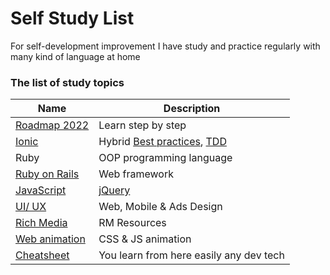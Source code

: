 # Self Study List
For self-development improvement I have study and practice regularly with many kind of language at home  

### The list of study topics
Name | Description
------------ | -------------
[Roadmap 2022](https://roadmap.sh/) | Learn step by step
[Ionic](https://ionicframework.com/) | Hybrid [Best practices](https://ionicthemes.com/tutorials), [TDD](https://www.youtube.com/playlist?list=PLlyAM-8-I7S9iNcZRfP4SQJhm4Mw5q5ku)
Ruby | OOP programming language
[Ruby on Rails](https://github.com/plabon-asad/learn-RoR) | Web framework
[JavaScript](https://overapi.com/javascript) | [jQuery](https://overapi.com/jquery)
[UI/ UX](https://designcode.io/) | Web, Mobile & Ads Design
[Rich Media](https://github.com/plabon-asad/rich-media) | RM Resources
[Web animation](https://github.com/plabon-asad/css-animations-ui) | CSS & JS animation
[Cheatsheet](https://overapi.com/) | You learn from here easily any dev tech
